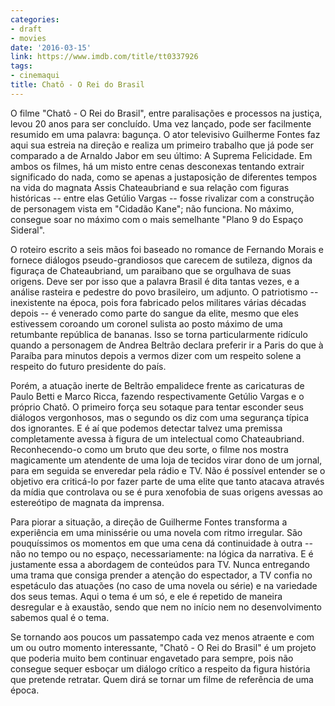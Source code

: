 ```yaml
---
categories:
- draft
- movies
date: '2016-03-15'
link: https://www.imdb.com/title/tt0337926
tags:
- cinemaqui
title: Chatô - O Rei do Brasil
---
```


O filme "Chatô - O Rei do Brasil", entre paralisações e processos na justiça, levou 20 anos para ser concluído. Uma vez lançado, pode ser facilmente resumido em uma palavra: bagunça. O ator televisivo Guilherme Fontes faz aqui sua estreia na direção e realiza um primeiro trabalho que já pode ser comparado a de Arnaldo Jabor em seu último: A Suprema Felicidade. Em ambos os filmes, há um misto entre cenas desconexas tentando extrair significado do nada, como se apenas a justaposição de diferentes tempos na vida do magnata Assis Chateaubriand e sua relação com figuras históricas -- entre elas Getúlio Vargas -- fosse rivalizar com a construção de personagem vista em "Cidadão Kane"; não funciona. No máximo, consegue soar no máximo com o mais semelhante "Plano 9 do Espaço Sideral".

O roteiro escrito a seis mãos foi baseado no romance de Fernando Morais e fornece diálogos pseudo-grandiosos que carecem de sutileza, dignos da figuraça de Chateaubriand, um paraibano que se orgulhava de suas origens. Deve ser por isso que a palavra Brasil é dita tantas vezes, e a análise rasteira e pedestre do povo brasileiro, um adjunto. O patriotismo -- inexistente na época, pois fora fabricado pelos militares várias décadas depois -- é venerado como parte do sangue da elite, mesmo que eles estivessem coroando um coronel sulista ao posto máximo de uma retumbante república de bananas. Isso se torna particularmente ridículo quando a personagem de Andrea Beltrão declara preferir ir a Paris do que à Paraíba para minutos depois a vermos dizer com um respeito solene a respeito do futuro presidente do país.

Porém, a atuação inerte de Beltrão empalidece frente as caricaturas de Paulo Betti e Marco Ricca, fazendo respectivamente Getúlio Vargas e o próprio Chatô. O primeiro força seu sotaque para tentar esconder seus diálogos vergonhosos, mas o segundo os diz com uma segurança típica dos ignorantes. E é aí que podemos detectar talvez uma premissa completamente avessa à figura de um intelectual como Chateaubriand. Reconhecendo-o como um bruto que deu sorte, o filme nos mostra magicamente um atendente de uma loja de tecidos virar dono de um jornal, para em seguida se enveredar pela rádio e TV. Não é possível entender se o objetivo era criticá-lo por fazer parte de uma elite que tanto atacava através da mídia que controlava ou se é pura xenofobia de suas origens avessas ao estereótipo de magnata da imprensa.

Para piorar a situação, a direção de Guilherme Fontes transforma a experiência em uma minissérie ou uma novela com ritmo irregular. São pouquíssimos os momentos em que uma cena dá continuidade à outra -- não no tempo ou no espaço, necessariamente: na lógica da narrativa. E é justamente essa a abordagem de conteúdos para TV. Nunca entregando uma trama que consiga prender a atenção do espectador, a TV confia no espetáculo das atuações (no caso de uma novela ou série) e na variedade dos seus temas. Aqui o tema é um só, e ele é repetido de maneira desregular e à exaustão, sendo que nem no início nem no desenvolvimento sabemos qual é o tema.

Se tornando aos poucos um passatempo cada vez menos atraente e com um ou outro momento interessante, "Chatô - O Rei do Brasil" é um projeto que poderia muito bem continuar engavetado para sempre, pois não consegue sequer esboçar um diálogo crítico a respeito da figura história que pretende retratar. Quem dirá se tornar um filme de referência de uma época.